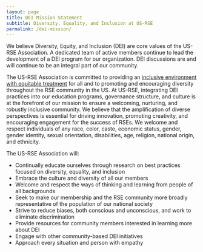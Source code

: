 ```yaml
---
layout: page
title: DEI Mission Statement
subtitle: Diversity, Equality, and Inclusion at US-RSE
permalink: /dei-mission/
---
```


We believe Diversity, Equity, and Inclusion (DEI) are core values of the
US-RSE Association. A dedicated team of active members continue to lead the
development of a DEI program for our organization. DEI discussions are and
will continue to be an integral part of our community.

The US-RSE Association is committed to providing an [inclusive environment with
equitable treatment]({{site.url}}/code-of-conduct/) for all and to promoting
and encouraging diversity throughout the RSE community in the US. At US-RSE,
integrating DEI practices into our education programs, governance structure,
and culture is at the forefront of our mission to ensure a welcoming,
nurturing, and robustly inclusive community. We believe that the
amplification of diverse perspectives is essential for driving innovation,
promoting creativity, and encouraging engagement for the success of RSEs. We
welcome and respect individuals of any race, color, caste, economic status,
gender, gender identity, sexual orientation, disabilities, age, religion,
national origin, and ethnicity.
 
The US-RSE Association will:
- Continually educate ourselves through research on best practices focused on
  diversity, equality, and inclusion
- Embrace the culture and diversity of all our members
- Welcome and respect the ways of thinking and learning from people of all
  backgrounds
- Seek to make our membership and the RSE community more broadly representative
  of the population of our national society
- Strive to reduce biases, both conscious and unconscious, and work to
  eliminate discrimination
- Provide resources for community members interested in learning more about DEI
- Engage with other community-based DEI initiatives
- Approach every situation and person with empathy
